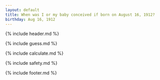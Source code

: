 ```yaml
---
layout: default
title: When was I or my baby conceived if born on August 16, 1912?
birthday: Aug 16, 1912
---
```


{% include header.md %}

{% include guess.md %}

{% include calculate.md %}

{% include safety.md %}

{% include footer.md %}



